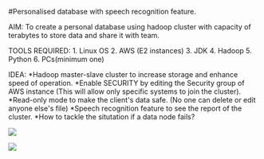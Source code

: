 #Personalised database with speech recognition feature.

AIM: 
To create a personal database using hadoop cluster with capacity of terabytes to store data and share it with team.

TOOLS REQUIRED:
	1. Linux OS
	2. AWS (E2 instances)
	3. JDK
	4. Hadoop
	5. Python
	6. PCs(minimum one)

IDEA:
	*Hadoop master-slave cluster to increase storage and enhance speed of operation.
	*Enable SECURITY by editing the Security group of AWS instance (This will allow only specific systems to join the cluster).
	*Read-only mode to make the client's data safe. (No one can delete or edit anyone else's file)
	*Speech recognition feature to see the report of the cluster.
	*How to tackle the situtation if a data node fails?


![](images/summary_1.jpeg)

![](images/summary_2.jpeg)
